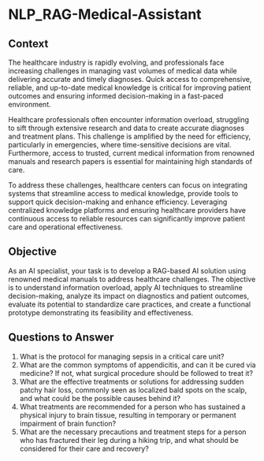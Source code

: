 # NLP_RAG-Medical-Assistant

## Context
The healthcare industry is rapidly evolving, and professionals face increasing challenges in managing vast volumes of medical data while delivering accurate and timely diagnoses. Quick access to comprehensive, reliable, and up-to-date medical knowledge is critical for improving patient outcomes and ensuring informed decision-making in a fast-paced environment.

Healthcare professionals often encounter information overload, struggling to sift through extensive research and data to create accurate diagnoses and treatment plans. This challenge is amplified by the need for efficiency, particularly in emergencies, where time-sensitive decisions are vital. Furthermore, access to trusted, current medical information from renowned manuals and research papers is essential for maintaining high standards of care.

To address these challenges, healthcare centers can focus on integrating systems that streamline access to medical knowledge, provide tools to support quick decision-making and enhance efficiency. Leveraging centralized knowledge platforms and ensuring healthcare providers have continuous access to reliable resources can significantly improve patient care and operational effectiveness.

## Objective
As an AI specialist, your task is to develop a RAG-based AI solution using renowned medical manuals to address healthcare challenges. The objective is to understand information overload, apply AI techniques to streamline decision-making, analyze its impact on diagnostics and patient outcomes, evaluate its potential to standardize care practices, and create a functional prototype demonstrating its feasibility and effectiveness.

## Questions to Answer

   1. What is the protocol for managing sepsis in a critical care unit?
   2. What are the common symptoms of appendicitis, and can it be cured via medicine? If not, what surgical procedure should be followed to treat it?
   3. What are the effective treatments or solutions for addressing sudden patchy hair loss, commonly seen as localized bald spots on the scalp, and what could be the possible causes behind it?
   4. What treatments are recommended for a person who has sustained a physical injury to brain tissue, resulting in temporary or permanent impairment of brain function?
   5. What are the necessary precautions and treatment steps for a person who has fractured their leg during a hiking trip, and what should be considered for their care and recovery?

